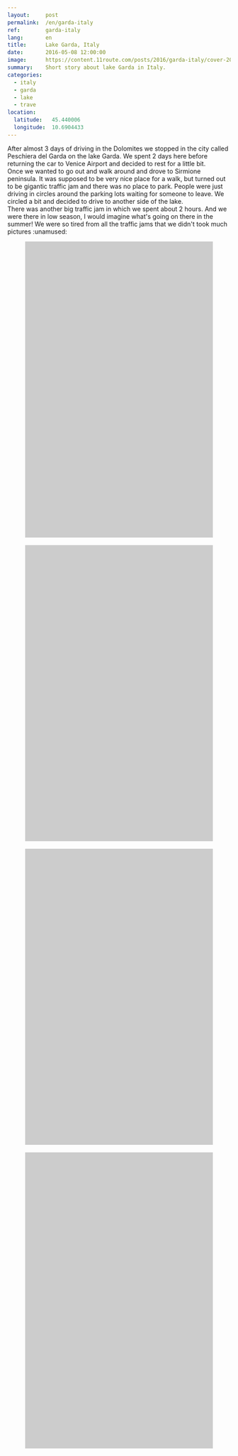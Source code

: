 ```yaml
---
layout:     post
permalink:  /en/garda-italy
ref:        garda-italy
lang:       en
title:      Lake Garda, Italy
date:       2016-05-08 12:00:00
image:      https://content.11route.com/posts/2016/garda-italy/cover-2000.jpg
summary:    Short story about lake Garda in Italy.
categories:
  - italy
  - garda
  - lake
  - trave
location:
  latitude:   45.440006
  longitude:  10.6904433
---
```


<section class="text-block">
  After almost 3 days of driving in the Dolomites we stopped in the city called Peschiera del Garda on the lake Garda.
  We spent 2 days here before returning the car to Venice Airport and decided to rest for a little bit.
</section>
<section class="text-block">
  Once we wanted to go out and walk around and drove to Sirmione peninsula.
  It was supposed to be very nice place for a walk, but turned out to be gigantic traffic jam and there was no place to park.
  People were just driving in circles around the parking lots waiting for someone to leave.
  We circled a bit and decided to drive to another side of the lake.
</section>
<section class="text-block">
  There was another big traffic jam in which we spent about 2 hours.
  And we were there in low season, I would imagine what's going on there in the summer!
  We were so tired from all the traffic jams that we didn't took much pictures :unamused:
</section>

<section class="image-gallery" itemscope itemtype="http://schema.org/ImageGallery">
  <figure itemprop="associatedMedia" itemscope itemtype="http://schema.org/ImageObject">
    <a href="//content.11route.com/posts/2016/garda-italy/DSC09365-2000.jpg" itemprop="contentUrl" data-size="2000x1333">
      <img src="/images/bg.png" data-src="//content.11route.com/posts/2016/garda-italy/DSC09365-1000.jpg" width="1000" height="667" itemprop="thumbnail" alt="Lake Garda, Italy" />
    </a>
  </figure>
  <figure itemprop="associatedMedia" itemscope itemtype="http://schema.org/ImageObject">
    <a href="//content.11route.com/posts/2016/garda-italy/DSC09369-2000.jpg" itemprop="contentUrl" data-size="2000x1333">
      <img src="/images/bg.png" data-src="//content.11route.com/posts/2016/garda-italy/DSC09369-1000.jpg" width="1000" height="667" itemprop="thumbnail" alt="Lake Garda, Italy" />
    </a>
  </figure>
  <figure itemprop="associatedMedia" itemscope itemtype="http://schema.org/ImageObject">
    <a href="//content.11route.com/posts/2016/garda-italy/DSC09371-2000.jpg" itemprop="contentUrl" data-size="2000x1333">
      <img src="/images/bg.png" data-src="//content.11route.com/posts/2016/garda-italy/DSC09371-1000.jpg" width="1000" height="667" itemprop="thumbnail" alt="Lake Garda, Italy" />
    </a>
  </figure>
  <figure itemprop="associatedMedia" itemscope itemtype="http://schema.org/ImageObject">
    <a href="//content.11route.com/posts/2016/garda-italy/DSC09375-2000.jpg" itemprop="contentUrl" data-size="2000x1333">
      <img src="/images/bg.png" data-src="//content.11route.com/posts/2016/garda-italy/DSC09375-1000.jpg" width="1000" height="667" itemprop="thumbnail" alt="Lake Garda, Italy" />
    </a>
  </figure>
</section>
